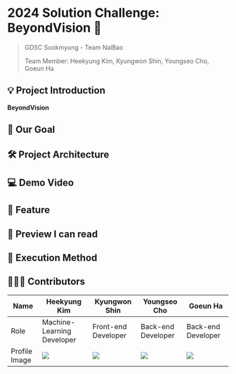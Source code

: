 

# 2024 Solution Challenge: BeyondVision 📘

> GDSC Sookmyung - Team NalBao
>
> Team Member: Heekyung Kim, Kyungwon Shin, Youngseo Cho, Goeun Ha



## 💡 Project Introduction

**BeyondVision** 



## 🎯 Our Goal

## 🛠 Project Architecture

## 💻 Demo Video

## 📸 Feature

## 🔎 Preview I can read

## 📲 Execution Method

## 👩🏻‍💻 Contributors

| Name          | Heekyung Kim                        | Kyungwon Shin                           | Youngseo Cho                                                | Goeun Ha                                              |
| ------------- | --------------------------------- | --------------------------------- | --------------------------------------------------------- | --------------------------------------------------------- |
| Role          | Machine-Learning Developer               | Front-end Developer               | Back-end Developer                                        | Back-end Developer                                        |
| Profile Image | ![](https://avatars.githubusercontent.com/u/71302565?v=4) | ![](https://avatars.githubusercontent.com/u/93874872?v=4) | ![](https://avatars.githubusercontent.com/u/90203803?v=4) | ![](https://avatars.githubusercontent.com/u/93965468?v=4) |

